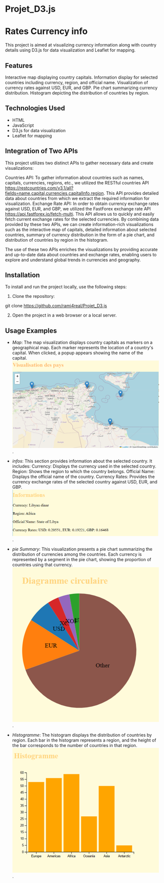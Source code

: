 # Projet_D3.js
# Rates Currency info

This project is aimed at visualizing currency information along with country details using D3.js for data visualization and Leaflet for mapping.


## Features
Interactive map displaying country capitals.
Information display for selected countries including currency, region, and official name.
Visualization of currency rates against USD, EUR, and GBP.
Pie chart summarizing currency distribution.
Histogram depicting the distribution of countries by region.


## Technologies Used

- HTML
- JavaScript
- D3.js for data visualization
- Leaflet for mapping

## Integration of Two APIs

This project utilizes two distinct APIs to gather necessary data and create visualizations:

Countries API: To gather information about countries such as names, capitals, currencies, regions, etc., we utilized the RESTful countries API https://restcountries.com/v3.1/all?fields=name,capital,currencies,capitalInfo,region. This API provides detailed data about countries from which we extract the required information for visualization.
Exchange Rate API: In order to obtain currency exchange rates against USD, EUR, and GBP, we utilized the FastForex exchange rate API https://api.fastforex.io/fetch-multi. This API allows us to quickly and easily fetch current exchange rates for the selected currencies.
By combining data provided by these two APIs, we can create information-rich visualizations such as the interactive map of capitals, detailed information about selected countries, summary of currency distribution in the form of a pie chart, and distribution of countries by region in the histogram.

The use of these two APIs enriches the visualizations by providing accurate and up-to-date data about countries and exchange rates, enabling users to explore and understand global trends in currencies and geography.


## Installation

To install and run the project locally, use the following steps:

1. Clone the repository:

git clone https://github.com/rami4real/Projet_D3.js

2. Open the project in a web browser or a local server.

## Usage Examples

- *Map*:  The map visualization displays country capitals as markers on a geographical map. Each marker represents the location of a country's capital. When clicked, a popup appears showing the name of the capital.
![Map ](images/map.png).
- *infos*:  This section provides information about the selected country. It includes:
Currency: Displays the currency used in the selected country.
Region: Shows the region to which the country belongs.
Official Name: Displays the official name of the country.
Currency Rates: Provides the currency exchange rates of the selected country against USD, EUR, and GBP.
![infos](images/info.png).
- *pie Summary*: This visualization presents a pie chart summarizing the distribution of currencies among the countries. Each currency is represented by a segment in the pie chart, showing the proportion of countries using that currency.
![pie Chart](images/pie.png).

- *Histogramme*:  The histogram displays the distribution of countries by region. Each bar in the histogram represents a region, and the height of the bar corresponds to the number of countries in that region.
![pie Chart](images/histo.png).
